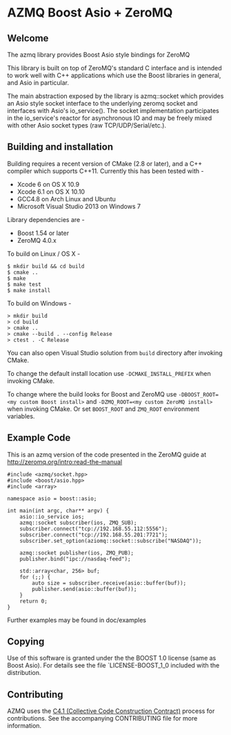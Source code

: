 # AZMQ Boost Asio + ZeroMQ

## Welcome
The azmq library provides Boost Asio style bindings for ZeroMQ

This library is built on top of ZeroMQ's standard C interface and is
intended to work well with C++ applications which use the Boost libraries
in general, and Asio in particular.

The main abstraction exposed by the library is azmq::socket which
provides an Asio style socket interface to the underlying zeromq socket
and interfaces with Asio's io_service().  The socket implementation
participates in the io_service's reactor for asynchronous IO and
may be freely mixed with other Asio socket types (raw TCP/UDP/Serial/etc.).

## Building and installation

Building requires a recent version of CMake (2.8 or later), and a C++ compiler
which supports C++11. Currently this has been tested with -
* Xcode 6 on OS X 10.9
* Xcode 6.1 on OS X 10.10
* GCC4.8 on Arch Linux and Ubuntu
* Microsoft Visual Studio 2013 on Windows 7

Library dependencies are -
* Boost 1.54 or later
* ZeroMQ 4.0.x

To build on Linux / OS X -
```
$ mkdir build && cd build
$ cmake ..
$ make
$ make test
$ make install
```

To build on Windows -
```
> mkdir build
> cd build
> cmake ..
> cmake --build . --config Release
> ctest . -C Release
```
You can also open Visual Studio solution from `build` directory after invoking CMake.

To change the default install location use `-DCMAKE_INSTALL_PREFIX` when invoking CMake.

To change where the build looks for Boost and ZeroMQ use `-DBOOST_ROOT=<my custom Boost install>` and `-DZMQ_ROOT=<my custom ZeroMQ install>` when invoking CMake. Or set `BOOST_ROOT` and `ZMQ_ROOT` environment variables.

## Example Code
This is an azmq version of the code presented in the ZeroMQ guide at
http://zeromq.org/intro:read-the-manual

```
#include <azmq/socket.hpp>
#include <boost/asio.hpp>
#include <array>

namespace asio = boost::asio;

int main(int argc, char** argv) {
    asio::io_service ios;
    azmq::socket subscriber(ios, ZMQ_SUB);
    subscriber.connect("tcp://192.168.55.112:5556");
    subscriber.connect("tcp://192.168.55.201:7721");
    subscriber.set_option(aziomq::socket::subscribe("NASDAQ"));

    azmq::socket publisher(ios, ZMQ_PUB);
    publisher.bind("ipc://nasdaq-feed");

    std::array<char, 256> buf;
    for (;;) {
        auto size = subscriber.receive(asio::buffer(buf));
        publisher.send(asio::buffer(buf));
    }
    return 0;
}
```

Further examples may be found in doc/examples

## Copying

Use of this software is granted under the the BOOST 1.0 license
(same as Boost Asio).  For details see the file `LICENSE-BOOST_1_0
included with the distribution.

## Contributing

AZMQ uses the [C4.1 (Collective Code Construction Contract)](http://rfc.zeromq.org/spec:22) process for contributions.
See the accompanying CONTRIBUTING file for more information.
